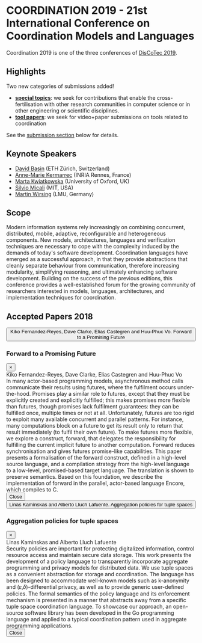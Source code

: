 # COORDINATION 2019 - 21st International Conference on Coordination Models and Languages

Coordination 2019 is one of the three conferences of [DisCoTec 2019](https://www.discotec.org/2019/).


## Highlights

Two new categories of submissions added!
* **[special topics](#special-topics)**: we seek for contributions that enable the cross-fertilisation with other research communities in computer science or in other engineering or scientific disciplines.
* **[tool papers](#tool-papers)**: we seek for video+paper submissions on tools related to coordination

See the [submission section](#submissions) below for details.


## Keynote Speakers
* [David Basin](https://www.inf.ethz.ch/personal/basin/) (ETH Zürich, Switzerland)
* [Anne-Marie Kermarrec](https://www.irisa.fr/asap/?page_id=179) (INRIA Rennes, France)
* [Marta Kwiatkowska](http://www.cs.ox.ac.uk/marta.kwiatkowska/) (University of Oxford, UK)
* [Silvio Micali](https://people.csail.mit.edu/silvio/) (MIT, USA)
* [Martin Wirsing](https://www.sosy-lab.org/people/wirsing/) (LMU, Germany)

## Scope
Modern information systems rely increasingly on combining concurrent, distributed, mobile, adaptive, reconfigurable and heterogeneous components. New models, architectures, languages and verification techniques are necessary to cope with the complexity induced by the demands of today's software development. Coordination languages have emerged as a successful approach, in that they provide abstractions that cleanly separate behaviour from communication, therefore increasing modularity, simplifying reasoning, and ultimately enhancing software development. Building on the success of the previous editions, this conference provides a well-established forum for the growing community of researchers interested in models, languages, architectures, and implementation techniques for coordination.

## Accepted Papers 2018

<button type="button" class="btn btn-light" data-toggle="modal" data-target="#paper1">
  Kiko Fernandez-Reyes, Dave Clarke, Elias Castegren and Huu-Phuc Vo. Forward to a Promising Future
</button>

<!-- Modal -->
<div class="modal fade" id="paper1" tabindex="-1" role="dialog" aria-labelledby="Forward-to-a-Promising-Future" aria-hidden="true">
  <div class="modal-dialog modal-dialog-scrollable" role="document">
    <div class="modal-content">
      <div class="modal-header d-block">
      <div class="d-flex">
          <h3 class="modal-title" id="Forward-to-a-Promising-Future">Forward to a Promising Future</h3>
          <button type="button" class="close" data-dismiss="modal" aria-label="Close">
            <span aria-hidden="true">&times;</span>
          </button>
      </div>
      Kiko Fernandez-Reyes, Dave Clarke, Elias Castegren and Huu-Phuc Vo
      </div>
      <div class="modal-body">
      In many actor-based programming models, asynchronous method calls communicate their results using futures,
 where the fulfilment occurs under-the-hood. Promises play a similar role to futures, except that they must be explicitly created and explicitly fulfilled;
this makes promises more flexible than futures, though promises lack fulfilment guarantees: they can be fulfilled once, multiple times or not at all. Unfortunately, futures are too rigid to exploit many available concurrent and parallel patterns. For instance, many computations block on a future to get its result only to return that result immediately (to fulfil their own future).
To make futures more flexible, we explore a construct, forward, that delegates the responsibility for fulfilling the current implicit future to another computation. Forward reduces synchronisation and gives futures promise-like capabilities. This paper presents a formalisation of the forward construct, defined in a high-level source language, and a compilation strategy from the high-level language to a low-level, promised-based target language.
The translation is shown to preserve semantics. Based on this foundation, we describe the implementation of forward in the parallel, actor-based language Encore, which compiles to C.
      </div>
      <div class="modal-footer">
        <button type="button" class="btn btn-secondary" data-dismiss="modal">Close</button>
      </div>
    </div>
  </div>
</div>


<button type="button" class="btn btn-light" data-toggle="modal" data-target="#paper2">
  Linas Kaminskas and Alberto Lluch Lafuente. Aggregation policies for tuple spaces
</button>

<!-- Modal -->
<div class="modal fade" id="paper2" tabindex="-1" role="dialog" aria-labelledby="Aggregation-policies-for-tuple-spaces" aria-hidden="true">
  <div class="modal-dialog modal-dialog-scrollable" role="document">
    <div class="modal-content">
      <div class="modal-header d-block">
      <div class="d-flex">
        <h3 class="modal-title" id="Aggregation-policies-for-tuple-spaces">Aggregation policies for tuple spaces</h3>
        <button type="button" class="close" data-dismiss="modal" aria-label="Close">
          <span aria-hidden="true">&times;</span>
        </button>
      </div>
      Linas Kaminskas and Alberto Lluch Lafuente
      </div>
      <div class="modal-body">
      Security policies are important for protecting digitalized information, control resource access and maintain secure data storage. This work presents the development of a policy language to transparently incorporate aggregate programming and privacy models for distributed data. We use tuple spaces as a convenient abstraction for storage and coordination. The language has been designed to accommodate well-known models such as k-anonymity
      and (𝜀,𝛿)-differential privacy, as well as to provide generic user-defined policies. The formal semantics of the policy language and its enforcement mechanism is presented in a manner that abstracts away from a specific tuple space coordination language. To showcase our approach, an open-source software library has been developed in the Go programming language and applied to a typical coordination pattern used in aggregate programming applications.
      </div>
      <div class="modal-footer">
        <button type="button" class="btn btn-secondary" data-dismiss="modal">Close</button>
      </div>
    </div>
  </div>
</div>
